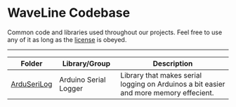 # WaveLine Codebase
Common code and libraries used throughout our projects.
Feel free to use any of it as long as the [license](LICENSE) is obeyed.

---

| Folder | Library/Group | Description |
|---|---|---|
| [ArduSeriLog](ArduSeriLog) | Arduino Serial Logger | Library that makes serial logging on Arduinos a bit easier and more memory effecient. |